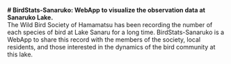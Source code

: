 <b># BirdStats-Sanaruko: WebApp to visualize the observation data at Sanaruko Lake.</b>
<br>The Wild Bird Society of Hamamatsu has been recording the number of each species of bird at Lake Sanaru for a long time. BirdStats-Sanaruko is a WebApp to share this record with the members of the society, local residents, and those interested in the dynamics of the bird community at this lake.